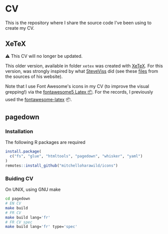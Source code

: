 # CV

This is the repository where I share the source code I've been using to create my CV. 


## XeTeX

:warning: This CV will no longer be updated. 

This older version, available in folder `xetex` was created with [XeTeX](https://en.wikipedia.org/wiki/XeTeX). For this version, was strongly inspired by what
[SteveViss](https://github.com/SteveViss) did (see these
[files](https://github.com/SteveViss/steveviss.github.com/tree/dev/public/_cv)
from the sources of his website).

Note that I use Font Awesome's icons in my CV (to improve the visual grepping!)
via the [fontawesome5 Latex :package:](https://www.ctan.org/pkg/fontawesome5).
For the records, I previously used the
[fontawesome-latex](https://github.com/xdanaux/fontawesome-latex) :package:.



## pagedown


### Installation

The following R packages are required

```R
install.package(
  c("fs", "glue", "htmltools", "pagedown", "whisker", "yaml")
)
remotes::install_github("mitchelloharawild/icons")
```

### Buiding CV 

On UNIX, using GNU make 

```sh
cd pagedown
# EN CV 
make build
# FR CV
make build lang='fr'
# FR CV spec 
make build lang='fr' type='spec'
```